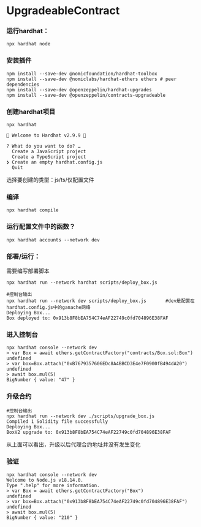 # UpgradeableContract

### 运行hardhat：
```shell
npx hardhat node
```

### 安装插件
```shell
npm install --save-dev @nomicfoundation/hardhat-toolbox
npm install --save-dev @nomiclabs/hardhat-ethers ethers # peer dependencies
npm install --save-dev @openzeppelin/hardhat-upgrades
npm install --save-dev @openzeppelin/contracts-upgradeable
```

### 创建hardhat项目
```shell
npx hardhat

👷 Welcome to Hardhat v2.9.9 👷‍

? What do you want to do? …
  Create a JavaScript project
  Create a TypeScript project
❯ Create an empty hardhat.config.js
  Quit
```
选择要创建的类型：js/ts/仅配置文件

### 编译
```shell
npx hardhat compile
```

### 运行配置文件中的函数？
```shell
npx hardhat accounts --network dev
```

### 部署/运行：
需要编写部署脚本
```shell
npx hardhat run --network hardhat scripts/deploy_box.js

#控制台输出
npx hardhat run --network dev scripts/deploy_box.js       #dev是配置在hardhat.config.js中的ganache网络
Deploying Box...
Box deployed to: 0x913b8F8bEA754C74eAF22749c0fd704896E38FAF
```

### 进入控制台
```shell
npx hardhat console --network dev
> var Box = await ethers.getContractFactory("contracts/Box.sol:Box")
undefined
> var box=Box.attach("0xB7679357606EDc8A4BBCD3E4e7F0900fB494dA20")
undefined
> await box.mul(5)
BigNumber { value: "47" }
```

### 升级合约
```shell
#控制台输出
npx hardhat run --network dev ./scripts/upgrade_box.js
Compiled 1 Solidity file successfully
Deploying Box...
BoxV2 upgrade to: 0x913b8F8bEA754C74eAF22749c0fd704896E38FAF
```
从上面可以看出，升级以后代理合约地址并没有发生变化

### 验证
```shell
npx hardhat console --network dev
Welcome to Node.js v18.14.0.
Type ".help" for more information.
> var Box = await ethers.getContractFactory("Box")
undefined
> var box=Box.attach("0x913b8F8bEA754C74eAF22749c0fd704896E38FAF")
undefined
> await box.mul(5)
BigNumber { value: "210" }
```
